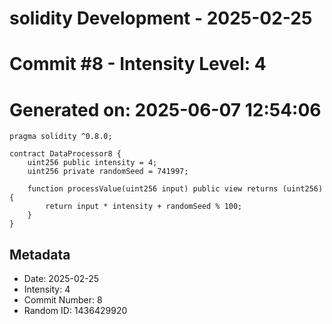﻿# solidity Development - 2025-02-25
# Commit #8 - Intensity Level: 4
# Generated on: 2025-06-07 12:54:06
```solidity
pragma solidity ^0.8.0;

contract DataProcessor8 {
    uint256 public intensity = 4;
    uint256 private randomSeed = 741997;

    function processValue(uint256 input) public view returns (uint256) {
        return input * intensity + randomSeed % 100;
    }
}
```
## Metadata
- Date: 2025-02-25
- Intensity: 4
- Commit Number: 8
- Random ID: 1436429920
